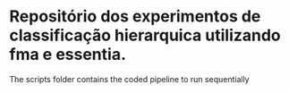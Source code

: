 # Repositório dos experimentos de classificação hierarquica utilizando fma e essentia.


The scripts folder contains the coded pipeline to run sequentially

